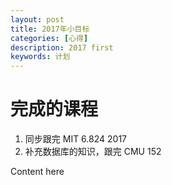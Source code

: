 ```yaml
---
layout: post
title: 2017年小目标
categories: [心得]
description: 2017 first 
keywords: 计划
---
```


# 完成的课程
1. 同步跟完 MIT 6.824 2017
2. 补充数据库的知识，跟完 CMU 152

Content here
